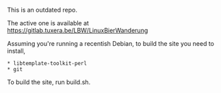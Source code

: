 This is an outdated repo.

The active one is available at
https://gitlab.tuxera.be/LBW/LinuxBierWanderung

Assuming you're running a recentish Debian, to build the site you need to
install,

    * libtemplate-toolkit-perl
    * git

To build the site, run build.sh.

